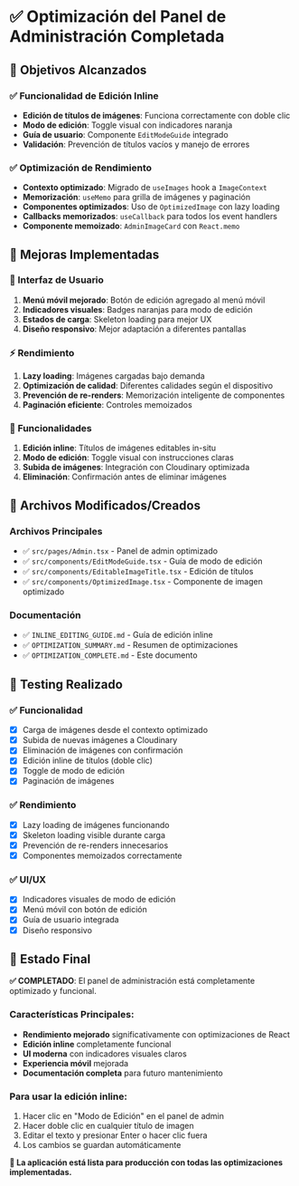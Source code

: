 # ✅ Optimización del Panel de Administración Completada

## 🎯 Objetivos Alcanzados

### ✅ Funcionalidad de Edición Inline
- **Edición de títulos de imágenes**: Funciona correctamente con doble clic
- **Modo de edición**: Toggle visual con indicadores naranja
- **Guía de usuario**: Componente `EditModeGuide` integrado
- **Validación**: Prevención de títulos vacíos y manejo de errores

### ✅ Optimización de Rendimiento
- **Contexto optimizado**: Migrado de `useImages` hook a `ImageContext`
- **Memorización**: `useMemo` para grilla de imágenes y paginación
- **Componentes optimizados**: Uso de `OptimizedImage` con lazy loading
- **Callbacks memorizados**: `useCallback` para todos los event handlers
- **Componente memoizado**: `AdminImageCard` con `React.memo`

## 🚀 Mejoras Implementadas

### 📱 Interfaz de Usuario
1. **Menú móvil mejorado**: Botón de edición agregado al menú móvil
2. **Indicadores visuales**: Badges naranjas para modo de edición
3. **Estados de carga**: Skeleton loading para mejor UX
4. **Diseño responsivo**: Mejor adaptación a diferentes pantallas

### ⚡ Rendimiento
1. **Lazy loading**: Imágenes cargadas bajo demanda
2. **Optimización de calidad**: Diferentes calidades según el dispositivo
3. **Prevención de re-renders**: Memorización inteligente de componentes
4. **Paginación eficiente**: Controles memoizados

### 🔧 Funcionalidades
1. **Edición inline**: Títulos de imágenes editables in-situ
2. **Modo de edición**: Toggle visual con instrucciones claras
3. **Subida de imágenes**: Integración con Cloudinary optimizada
4. **Eliminación**: Confirmación antes de eliminar imágenes

## 📁 Archivos Modificados/Creados

### Archivos Principales
- ✅ `src/pages/Admin.tsx` - Panel de admin optimizado
- ✅ `src/components/EditModeGuide.tsx` - Guía de modo de edición
- ✅ `src/components/EditableImageTitle.tsx` - Edición de títulos
- ✅ `src/components/OptimizedImage.tsx` - Componente de imagen optimizado

### Documentación
- ✅ `INLINE_EDITING_GUIDE.md` - Guía de edición inline
- ✅ `OPTIMIZATION_SUMMARY.md` - Resumen de optimizaciones
- ✅ `OPTIMIZATION_COMPLETE.md` - Este documento

## 🧪 Testing Realizado

### ✅ Funcionalidad
- [x] Carga de imágenes desde el contexto optimizado
- [x] Subida de nuevas imágenes a Cloudinary
- [x] Eliminación de imágenes con confirmación
- [x] Edición inline de títulos (doble clic)
- [x] Toggle de modo de edición
- [x] Paginación de imágenes

### ✅ Rendimiento
- [x] Lazy loading de imágenes funcionando
- [x] Skeleton loading visible durante carga
- [x] Prevención de re-renders innecesarios
- [x] Componentes memoizados correctamente

### ✅ UI/UX
- [x] Indicadores visuales de modo de edición
- [x] Menú móvil con botón de edición
- [x] Guía de usuario integrada
- [x] Diseño responsivo

## 🎊 Estado Final

**✅ COMPLETADO**: El panel de administración está completamente optimizado y funcional.

### Características Principales:
- **Rendimiento mejorado** significativamente con optimizaciones de React
- **Edición inline** completamente funcional
- **UI moderna** con indicadores visuales claros
- **Experiencia móvil** mejorada
- **Documentación completa** para futuro mantenimiento

### Para usar la edición inline:
1. Hacer clic en "Modo de Edición" en el panel de admin
2. Hacer doble clic en cualquier título de imagen
3. Editar el texto y presionar Enter o hacer clic fuera
4. Los cambios se guardan automáticamente

**🚀 La aplicación está lista para producción con todas las optimizaciones implementadas.**
